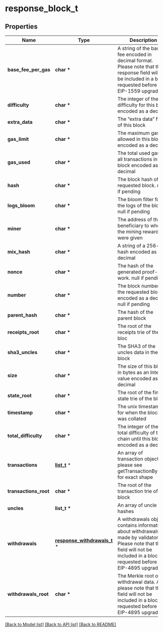 # response_block_t

## Properties
Name | Type | Description | Notes
------------ | ------------- | ------------- | -------------
**base_fee_per_gas** | **char \*** | A string of the base fee encoded in decimal format. Please note that this response field will not be included in a block requested before the EIP-1559 upgrade | 
**difficulty** | **char \*** | The integer of the difficulty for this block encoded as a decimal | 
**extra_data** | **char \*** | The “extra data” field of this block | 
**gas_limit** | **char \*** | The maximum gas allowed in this block encoded as a decimal | 
**gas_used** | **char \*** | The total used gas by all transactions in this block encoded as a decimal | 
**hash** | **char \*** | The block hash of the requested block. null if pending | 
**logs_bloom** | **char \*** | The bloom filter for the logs of the block. null if pending | 
**miner** | **char \*** | The address of the beneficiary to whom the mining rewards were given | 
**mix_hash** | **char \*** | A string of a 256-bit hash encoded as a decimal | 
**nonce** | **char \*** | The hash of the generated proof-of-work. null if pending | 
**number** | **char \*** | The block number of the requested block encoded as a decimal. null if pending | 
**parent_hash** | **char \*** | The hash of the parent block | 
**receipts_root** | **char \*** | The root of the receipts trie of the bloc | 
**sha3_uncles** | **char \*** | The SHA3 of the uncles data in the block | 
**size** | **char \*** | The size of this block in bytes as an Integer value encoded as decimal | 
**state_root** | **char \*** | The root of the final state trie of the block | 
**timestamp** | **char \*** | The unix timestamp for when the block was collated | 
**total_difficulty** | **char \*** | The integer of the total difficulty of the chain until this block encoded as a decimal | 
**transactions** | [**list_t**](response_transaction.md) \* | An array of transaction objects - please see getTransactionByHash for exact shape | 
**transactions_root** | **char \*** | The root of the transaction trie of the block | 
**uncles** | **list_t \*** | An array of uncle hashes | 
**withdrawals** | [**response_withdrawals_t**](response_withdrawals.md) \* | A withdrawals object contains information about withdrawals made by validators. Please note that this field will not be included in a block requested before the EIP-4895 upgrade | 
**withdrawals_root** | **char \*** | The Merkle root of withdrawal data. Also, please note that this field will not be included in a block requested before the EIP-4895 upgrade | 

[[Back to Model list]](../README.md#documentation-for-models) [[Back to API list]](../README.md#documentation-for-api-endpoints) [[Back to README]](../README.md)


